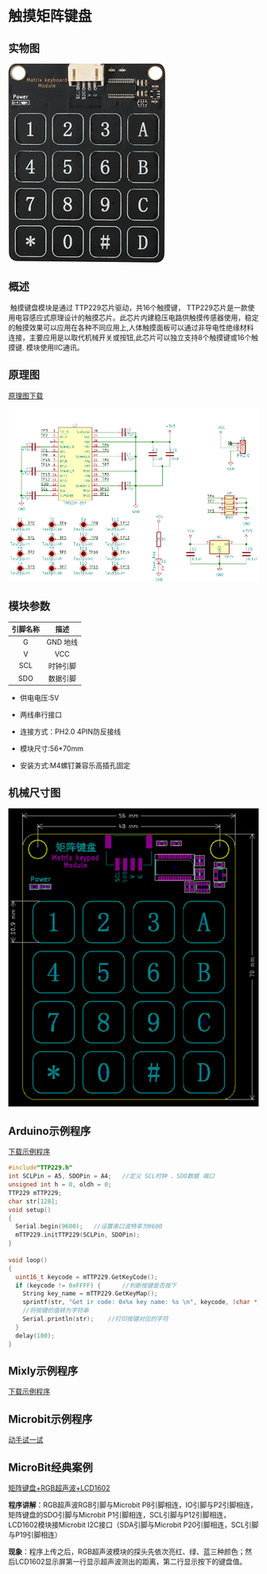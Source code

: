 # 触摸矩阵键盘

## 实物图

![实物图](matrix_keyboard_module/matrix_keyboard_module.png)

## 概述

​		触摸键盘模块是通过 TTP229芯片驱动，共16个触摸键， TTP229芯片是一款使用电容感应式原理设计的触摸芯片。此芯片内建稳压电路供触摸传感器使用，稳定的触摸效果可以应用在各种不同应用上,人体触摸面板可以通过非导电性绝缘材料连接，主要应用是以取代机械开关或按钮,此芯片可以独立支持8个触摸键或16个触摸键. 模块使用IIC通讯。

## 原理图

[原理图下载](matrix_keyboard_module/matrix_keyboard_module_schematic.pdf) 

![原理图](matrix_keyboard_module/matrix_keyboard_module_schematic.png)

## 模块参数

| 引脚名称 |   描述   |
| :------: | :------: |
|    G     | GND 地线 |
|    V     |   VCC    |
|   SCL    | 时钟引脚 |
|   SDO    | 数据引脚 |

- 供电电压:5V

- 两线串行接口

- 连接方式：PH2.0 4PIN防反接线

- 模块尺寸:56*70mm

- 安装方式:M4螺钉兼容乐高插孔固定


## 机械尺寸图

![机械尺寸图](matrix_keyboard_module/matrix_keyboard_module_assembly.png)

## Arduino示例程序

[下载示例程序](matrix_keyboard_module/matrix_keyboard_module.zip)

```c
#include"TTP229.h"
int SCLPin = A5, SDOPin = A4;   //定义 SCL时钟 、SDO数据 端口
unsigned int h = 0, oldh = 0;
TTP229 mTTP229;
char str[128];
void setup()
{
  Serial.begin(9600);   //设置串口波特率为9600
  mTTP229.initTTP229(SCLPin, SDOPin);
}

void loop()
{
  uint16_t keycode = mTTP229.GetKeyCode();
  if (keycode != 0xFFFF) {      //判断按键是否按下
    String key_name = mTTP229.GetKeyMap();
    sprintf(str, "Get ir code: 0x%x key name: %s \n", keycode, (char *)key_name.c_str()); 
    //将按键的值转为字符串
    Serial.println(str);    //打印按键对应的字符
  }
  delay(100);
}
```
## Mixly示例程序

[下载示例程序](matrix_keyboard_module/matrix_keyboard_Mixly_demo.zip)

## Microbit示例程序

<a href="https://makecode.microbit.org/_7TtfV5XKvH50" target="_blank">动手试一试</a>

## MicroBit经典案例

<a href="https://makecode.microbit.org/_KbfXs2JcUir9" target="_blank">矩阵键盘+RGB超声波+LCD1602</a>

**程序讲解**：RGB超声波RGB引脚与Microbit P8引脚相连，IO引脚与P2引脚相连，矩阵键盘的SDO引脚与Microbit P1引脚相连，SCL引脚与P12引脚相连，LCD1602模块接Microbit  I2C接口（SDA引脚与Microbit P20引脚相连，SCL引脚与P19引脚相连）

**现象**：程序上传之后，RGB超声波模块的探头先依次亮红、绿、蓝三种颜色；然后LCD1602显示屏第一行显示超声波测出的距离，第二行显示按下的键盘值。
